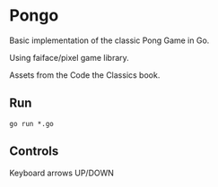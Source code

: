 Pongo
=====

Basic implementation of the classic Pong Game in Go.

Using faiface/pixel game library.

Assets from the Code the Classics book.

Run
---

`go run *.go`

Controls
---
Keyboard arrows UP/DOWN